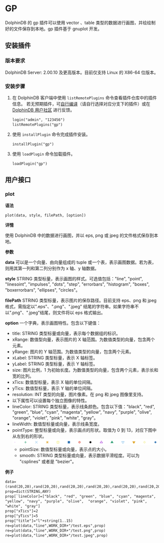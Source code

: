 # GP

DolphinDB 的 gp 插件可以使用 vector 、table 类型的数据进行画图，并绘绘制好的文件保存到本地。gp 插件基于 gnuplot 开发。

## 安装插件

### 版本要求

DolphinDB Server: 2.00.10 及更高版本。目前仅支持 Linux 的 X86-64 位版本。

### 安装步骤

1. 在 DolphinDB 客户端中使用 `listRemotePlugins` 命令查看插件仓库中的插件信息。
   若无预期插件，可[自行编译](https://gitee.com/dolphindb/DolphinDBPlugin)（请自行选择对应分支下的插件）或在 [DolphinDB 用户社区](https://ask.dolphindb.cn/) 进行反馈。

   ```
   login("admin", "123456")
   listRemotePlugins("gp")
   ```
2. 使用 `installPlugin` 命令完成插件安装。

   ```
   installPlugin("gp")
   ```
3. 使用 `loadPlugin` 命令加载插件。

   ```
   loadPlugin("gp")
   ```

## 用户接口

### plot

**语法**

```
plot(data, style, filePath, [option])
```

**详情**

使用 DolphinDB 中的数据进行画图，并以 eps, png 或 jpeg 的文件格式保存到本地。

**参数**

**data** 可以是一个向量、由向量组成的 tuple 或一个表，表示画图数据。若为表，则用其第一列和第二列分别作为 x 轴、y 轴数据。

**style** STRING 类型标量，表示画图的样式。可选值包括："line", "point", "linesoint", "impulses", "dots", "step", "errorbars", "histogram", "boxes", "boxerrorbars", "ellipses", "circles"。

**filePath** STRING 类型标量，表示图片的保存路径。目前支持 eps、png 和 jpeg 格式，需指定以".eps"、".png"、".jpeg" 结尾的字符串。如果字符串不以".png"、".jpeg"结尾，则文件将以 eps 格式输出。

**option** 一个字典，表示画图特性。包含以下键值：

* title: STRING 类型标量或向量，表示每个数据组的标识。
* xRange: 数值型向量，表示图片的 X 轴范围。为数值类型的向量，包含两个元素。
* yRange: 图片的 Y 轴范围。为数值类型的向量，包含两个元素。
* xLabel: STRING 类型标量，表示 X 轴标签。
* yLabel: STRING 类型标量，表示 Y 轴标签。
* size: 图片比例，1 为初始长度。为数值类型的向量，包含两个元素，表示长和宽的比列。
* xTics: 数值型标量，表示 X 轴的单位间隔。
* yTics: 数值型标量，表示 Y 轴的单位间隔。
* resolution: INT 类型的向量，图片像素。在 png 和 jpeg 图像里支持。
* 以下属性可以设置每个独立图像的特性。
* lineColor: STRING 类型标量，表示线条颜色。包含以下值："black", "red", "green", "blue", "cyan", "magenta", "yellow", "navy", "purple", "olive", "orange", "violet", "pink", "white", "gray"。
* lineWidth: 数值型标量或向量，表示线条宽度。
* pointType: 整型标量或向量，表示画点的形状。取值为 0 到 13，对应下图中从左到右的形状。
  ![](images/pointType.png)
  * pointSize: 数值型标量或向量，表示点的大小。
  * smooth: STRING 类型标量或向量，表示数据平滑程度。可以为 "csplines" 或者是 "bezier"。

**例子**

```
data=(rand(20,20),rand(20,20),rand(20,20),rand(20,20),rand(20,20),rand(20,20),rand(20,20),rand(20,20),rand(20,20),rand(20,20),rand(20,20),rand(20,20),rand(20,20),rand(20,20),rand(20,20))
prop=dict(STRING,ANY)
prop[`lineColor]=["black", "red", "green", "blue", "cyan", "magenta", "yellow", "navy", "purple", "olive",  "orange", "violet", "pink", "white", "gray"]
prop["xTics"]=2
prop["yTics"]=5
prop["title"]="l"+string(1..15)
re=plot(data,"line",WORK_DIR+"/test.eps",prop)
re=plot(data,"line",WORK_DIR+"/test.png",prop)
re=plot(data,"line",WORK_DIR+"/test.jpeg",prop)
```

